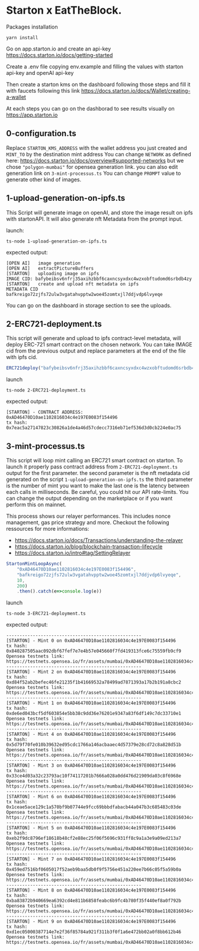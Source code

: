 # Starton x EatTheBlock.

Packages installation
```
yarn install
```

Go on app.starton.io and create an api-key https://docs.starton.io/docs/getting-started

Create a .env file copying env.example and filling the values with starton api-key and openAI api-key

Then create a starton kms on the dashboard following those steps and fill it with faucets following this link https://docs.starton.io/docs/Wallet/creating-a-wallet

At each steps you can go on the dashborad to see results visually on https://app.starton.io

## 0-configuration.ts

Replace ``STARTON_KMS_ADDRESS`` with the wallet address you just created and ``MINT_TO`` by the destination mint address
You can change ``NETWORK`` as defined here: https://docs.starton.io/docs/overview#supported-networks but we chose ``"polygon-mumbai"`` for opensea generation link. you can also edit generation link on ``3-mint-processus.ts``
You can change ``PROMPT`` value to generate other kind of images.

## 1-upload-generation-on-ipfs.ts

This Script will generate image on openAI, and store the image result on ipfs with startonAPI.
It will also generate nft Metadata from the prompt input.

launch:
```
ts-node 1-upload-generation-on-ipfs.ts
```
expected output:
```
[OPEN AI]	image generation
[OPEN AI]	extractPictureBuffers
[STARTON]	uploading image on ipfs
IMAGE CID: bafybeibsv6nfrj35axihzbbf6caxncsyxdxc4wzxobftudomd6srbdb4zy
[STARTON]	create and upload nft metadata on ipfs
METADATA CID bafkreigo72zjfs72ulw3vgatahvpptw2woe45zomtxjl7ddjvdp6lvyeqe
```

You can go on the dashboard in storage section to see the uploads.

## 2-ERC721-deployment.ts

This script will generate and upload to ipfs contract-level metadata, will deploy ERC-721 smart contract on the chosen network.
You can take IMAGE cid from the previous output and replace parameters at the end of the file with ipfs cid.

```js
ERC721deploy("bafybeibsv6nfrj35axihzbbf6caxncsyxdxc4wzxobftudomd6srbdb4zy").then().catch(e=>console.log(e))
```

launch
```
ts-node 2-ERC721-deployment.ts
```
expected output:
```
[STARTON] - CONTRACT ADDRESS: 0xAD46470D10ae1102816034c4e197E0083f154496
tx hash: 0x7eac5a27147823c30826a1de4a46d57cdecc7316eb71ef536d3d0cb224e0ac75
```

## 3-mint-processus.ts

This script will loop mint calling an ERC721 smart contract on starton. To launch it properly pass contract address from ``2-ERC721-deployment.ts`` output
for the first parameter.
the second parameter is the nft metadata cid generated on the script ``1-upload-generation-on-ipfs.ts``
the third parameter is the number of mint you want to make
the last one is the latency between each calls in milliseconds. Be careful, you could hit our API rate-limits.
You can change the output depending on the marketplace or if you want perform this on mainnet.

This process shows our relayer performances. This includes nonce management, gas price strategy and more. Checkout the following ressources for more informations:
- https://docs.starton.io/docs/Transactions/understanding-the-relayer
- https://docs.starton.io/blog/blockchain-transaction-lifecycle
- https://docs.starton.io/intro#tag/SettingRelayer

```js
StartonMintLoopAsync(
    "0xAD46470D10ae1102816034c4e197E0083f154496",
    "bafkreigo72zjfs72ulw3vgatahvpptw2woe45zomtxjl7ddjvdp6lvyeqe",
    10,
    200)
    .then().catch(e=>console.log(e))
```

launch
```
ts-node 3-ERC721-deployment.ts
```
expected output:
```
---------------------------------------------------
[STARTON] - Mint 0 on 0xAD46470D10ae1102816034c4e197E0083f154496
tx hash: 0x840287505aac092dbf67fef7e7e4b57e045660f7fd419313fce6c75559fb9cf9
Opensea testnets link: https://testnets.opensea.io/fr/assets/mumbai/0xAD46470D10ae1102816034c4e197E0083f154496/0
---------------------------------------------------
[STARTON] - Mint 2 on 0xAD46470D10ae1102816034c4e197E0083f154496
tx hash: 0xd84f52ab2befec46fe21235f1b41669532a78499ad7871393a17b2b191a8cbc2
Opensea testnets link: https://testnets.opensea.io/fr/assets/mumbai/0xAD46470D10ae1102816034c4e197E0083f154496/2
---------------------------------------------------
[STARTON] - Mint 1 on 0xAD46470D10ae1102816034c4e197E0083f154496
tx hash: 0xde6ed043bcf5df603854e5bb38c9dd36e76201e9347a83f6df149c7dc33710e1
Opensea testnets link: https://testnets.opensea.io/fr/assets/mumbai/0xAD46470D10ae1102816034c4e197E0083f154496/1
---------------------------------------------------
[STARTON] - Mint 4 on 0xAD46470D10ae1102816034c4e197E0083f154496
tx hash: 0x5d79f70fe010b39632ed95cdc1766a146acbaaec4d57379e28cd72c8a828d51b
Opensea testnets link: https://testnets.opensea.io/fr/assets/mumbai/0xAD46470D10ae1102816034c4e197E0083f154496/4
---------------------------------------------------
[STARTON] - Mint 3 on 0xAD46470D10ae1102816034c4e197E0083f154496
tx hash: 0x33ce4d03a32c23793ac10f74117201b7666a028a0dd476d21909da03c8f6968e
Opensea testnets link: https://testnets.opensea.io/fr/assets/mumbai/0xAD46470D10ae1102816034c4e197E0083f154496/3
---------------------------------------------------
[STARTON] - Mint 6 on 0xAD46470D10ae1102816034c4e197E0083f154496
tx hash: 0x1ceae5ace129c1a570bf9b07744e9fcc69bbbdfabacb44a047b3c685483c03de
Opensea testnets link: https://testnets.opensea.io/fr/assets/mumbai/0xAD46470D10ae1102816034c4e197E0083f154496/6
---------------------------------------------------
[STARTON] - Mint 5 on 0xAD46470D10ae1102816034c4e197E0083f154496
tx hash: 0xeb2f9dc8796ef18618b48cf2e88ec25f06f5696c931ff8c9a1a3e9a09ed213a7
Opensea testnets link: https://testnets.opensea.io/fr/assets/mumbai/0xAD46470D10ae1102816034c4e197E0083f154496/5
---------------------------------------------------
[STARTON] - Mint 7 on 0xAD46470D10ae1102816034c4e197E0083f154496
tx hash: 0x459ed7516bf0605017f52aeb9baa5db0f9f5756e451a220ee7b66c05f5a59b0a
Opensea testnets link: https://testnets.opensea.io/fr/assets/mumbai/0xAD46470D10ae1102816034c4e197E0083f154496/7
---------------------------------------------------
[STARTON] - Mint 8 on 0xAD46470D10ae1102816034c4e197E0083f154496
tx hash: 0xba83872b940669ea6392cd4e811b6858feabc6b9fc4b780f35f440ef8a0f792b
Opensea testnets link: https://testnets.opensea.io/fr/assets/mumbai/0xAD46470D10ae1102816034c4e197E0083f154496/8
---------------------------------------------------
[STARTON] - Mint 9 on 0xAD46470D10ae1102816034c4e197E0083f154496
tx hash: 0xd1ec05000387714e7e2f36f85784a921f311b3f0f1a6e472bb02a0f8bb612b46
Opensea testnets link: https://testnets.opensea.io/fr/assets/mumbai/0xAD46470D10ae1102816034c4e197E0083f154496/9
```